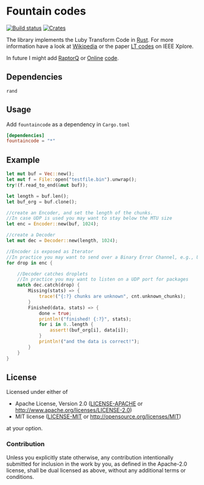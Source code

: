 # Fountain codes

[![Build status](https://travis-ci.org/chrido/fountain.svg?branch=master)](https://travis-ci.org/chrido/fountain)
[![Crates](http://meritbadge.herokuapp.com/fountaincode)](https://crates.io/crates/fountaincode)

The library implements the Luby Transform Code in [Rust](https://www.rust-lang.org/).
For more information have a look at [Wikipedia](https://en.wikipedia.org/wiki/Luby_transform_code) or the paper [LT codes](http://dx.doi.org/10.1109/SFCS.2002.1181950) on IEEE Xplore.

In future I might add [RaptorQ](http://tools.ietf.org/html/rfc6330) or [Online](http://pdos.csail.mit.edu/~petar/papers/maymounkov-online.pdf) [code](http://www.scs.stanford.edu/~dm/home/papers/maymounkov:rateless.pdf).

## Dependencies
`rand`

## Usage
Add `fountaincode` as a dependency in `Cargo.toml`

```toml
[dependencies]
fountaincode = "*"
```

## Example

```rust
let mut buf = Vec::new();
let mut f = File::open("testfile.bin").unwrap();
try!(f.read_to_end(&mut buf));

let length = buf.len();
let buf_org = buf.clone();

//create an Encoder, and set the length of the chunks.
//In case UDP is used you may want to stay below the MTU size
let enc = Encoder::new(buf, 1024);

//create a Decoder
let mut dec = Decoder::new(length, 1024);

//Encoder is exposed as Iterator
//In practice you may want to send over a Binary Error Channel, e.g., UDP
for drop in enc {

    //Decoder catches droplets
    //In practice you may want to listen on a UDP port for packages
    match dec.catch(drop) {
        Missing(stats) => {
            trace!("{:?} chunks are unknown", cnt.unknown_chunks);
        }
        Finished(data, stats) => {
            done = true;
            println!("finished! {:?}", stats);
            for i in 0..length {
                assert!(buf_org[i], data[i]);
            }
            println!("and the data is correct!");
        }
    }
}
```

## License

Licensed under either of

 * Apache License, Version 2.0 ([LICENSE-APACHE](LICENSE-APACHE) or http://www.apache.org/licenses/LICENSE-2.0)
 * MIT license ([LICENSE-MIT](LICENSE-MIT) or http://opensource.org/licenses/MIT)

at your option.

### Contribution

Unless you explicitly state otherwise, any contribution intentionally submitted
for inclusion in the work by you, as defined in the Apache-2.0 license, shall be dual licensed as above, without any
additional terms or conditions.

